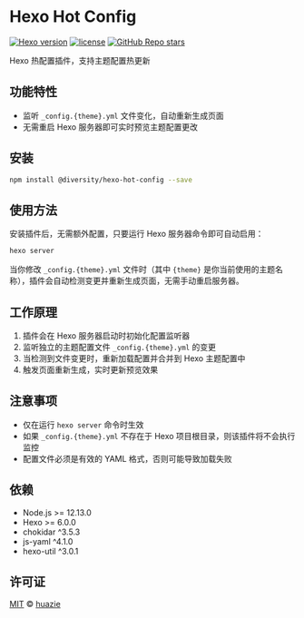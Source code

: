 # Hexo Hot Config

[![Hexo version](https://img.shields.io/badge/hexo-%3E=5.3.0-blue?style=flat&logo=hexo)](https://hexo.io) [![license](https://img.shields.io/badge/license-MIT-orange)](https://github.com/huazie/diversity-plugins/blob/main/LICENSE) [![GitHub Repo stars](https://img.shields.io/github/stars/huazie/diversity-plugins?style=flat)](https://github.com/huazie/diversity-plugins/stargazers)

Hexo 热配置插件，支持主题配置热更新

## 功能特性

- 监听 `_config.{theme}.yml` 文件变化，自动重新生成页面
- 无需重启 Hexo 服务器即可实时预览主题配置更改

## 安装

```bash
npm install @diversity/hexo-hot-config --save
```

## 使用方法

安装插件后，无需额外配置，只要运行 Hexo 服务器命令即可自动启用：

```bash
hexo server
```

当你修改 `_config.{theme}.yml` 文件时（其中 `{theme}` 是你当前使用的主题名称），插件会自动检测变更并重新生成页面，无需手动重启服务器。

## 工作原理

1. 插件会在 Hexo 服务器启动时初始化配置监听器
2. 监听独立的主题配置文件 `_config.{theme}.yml` 的变更
3. 当检测到文件变更时，重新加载配置并合并到 Hexo 主题配置中
4. 触发页面重新生成，实时更新预览效果

## 注意事项

- 仅在运行 `hexo server` 命令时生效
- 如果 `_config.{theme}.yml` 不存在于 Hexo 项目根目录，则该插件将不会执行监控
- 配置文件必须是有效的 YAML 格式，否则可能导致加载失败

## 依赖

- Node.js >= 12.13.0
- Hexo >= 6.0.0
- chokidar ^3.5.3
- js-yaml ^4.1.0
- hexo-util ^3.0.1

## 许可证

[MIT](LICENSE) © [huazie](https://github.com/huazie)